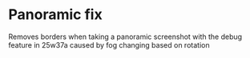 # Panoramic fix

Removes borders when taking a panoramic screenshot with the debug feature in 25w37a caused by fog changing based on rotation
